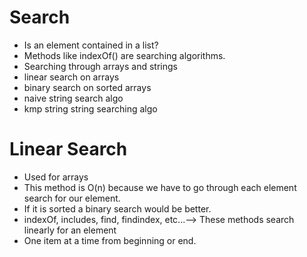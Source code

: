 # Search
- Is an element contained in a list?
- Methods like indexOf() are searching algorithms.
- Searching through arrays and strings
- linear search on arrays
- binary search on sorted arrays
- naive string search algo
- kmp string string searching algo

# Linear Search 
- Used for arrays
- This method is O(n) because we have to go through each element search for our element.
- If it is sorted a binary search would be better.
- indexOf, includes, find, findindex, etc...--> These methods search linearly for an element
- One item at a time from beginning or end.
